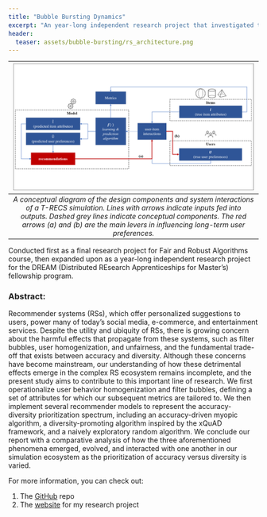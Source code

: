 ```yaml
---
title: "Bubble Bursting Dynamics"
excerpt: "An year-long independent research project that investigated the relationship between accuracy, filter bubbles, and user homogenization in RSs."
header:
  teaser: assets/bubble-bursting/rs_architecture.png
---
```


|![Architecture overview.](https://raw.githubusercontent.com/madisonthantu/about_mgt/gh-pages/assets/bubble-bursting/rs_architecture.png)|
|:--:| 
| *A conceptual diagram of the design components and system interactions of a T-RECS simulation. Lines with arrows indicate inputs fed into outputs. Dashed grey lines indicate conceptual components. The red arrows (a) and (b) are the main levers in influencing long-term user preferences.* |

Conducted first as a final research project for Fair and Robust Algorithms course, then expanded upon as a year-long independent research project for the DREAM (Distributed REsearch Apprenticeships for Master’s) fellowship program.

### Abstract:
Recommender systems (RSs), which offer personalized suggestions to users, power many of today’s social media, e-commerce, and entertainment services. Despite the utility and ubiquity of RSs, there is growing concern about the harmful effects that propagate from these systems, such as filter bubbles, user homogenization, and unfairness, and the fundamental trade-off that exists between accuracy and diversity. Although these concerns have become mainstream, our understanding of how these detrimental effects emerge in the complex RS ecosystem remains incomplete, and the present study aims to contribute to this important line of research. We first operationalize user behavior homogenization and filter bubbles, defining a set of attributes for which our subsequent metrics are tailored to. We then implement several recommender models to represent the accuracy-diversity prioritization spectrum, including an accuracy-driven myopic algorithm, a diversity-promoting algorithm inspired by the xQuAD framework, and a naively exploratory random algorithm. We conclude our report with a comparative analysis of how the three aforementioned phenomena emerged, evolved, and interacted with one another in our simulation ecosystem as the prioritization of accuracy versus diversity is varied.

For more information, you can check out:
1. The [GitHub](https://madisonthantu.github.io/) repo
2. The [website](https://madisonthantu.github.io/) for my research project